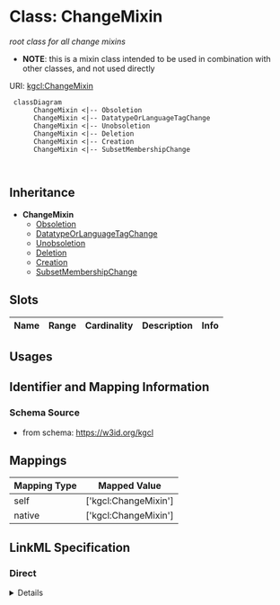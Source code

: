 # Class: ChangeMixin
_root class for all change mixins_




* __NOTE__: this is a mixin class intended to be used in combination with other classes, and not used directly


URI: [kgcl:ChangeMixin](http://w3id.org/kgcl/ChangeMixin)




```mermaid
 classDiagram
      ChangeMixin <|-- Obsoletion
      ChangeMixin <|-- DatatypeOrLanguageTagChange
      ChangeMixin <|-- Unobsoletion
      ChangeMixin <|-- Deletion
      ChangeMixin <|-- Creation
      ChangeMixin <|-- SubsetMembershipChange
      
      
```





## Inheritance
* **ChangeMixin**
    * [Obsoletion](Obsoletion.md)
    * [DatatypeOrLanguageTagChange](DatatypeOrLanguageTagChange.md)
    * [Unobsoletion](Unobsoletion.md)
    * [Deletion](Deletion.md)
    * [Creation](Creation.md)
    * [SubsetMembershipChange](SubsetMembershipChange.md)



## Slots

| Name | Range | Cardinality | Description  | Info |
| ---  | --- | --- | --- | --- |


## Usages



## Identifier and Mapping Information







### Schema Source


* from schema: https://w3id.org/kgcl







## Mappings

| Mapping Type | Mapped Value |
| ---  | ---  |
| self | ['kgcl:ChangeMixin'] |
| native | ['kgcl:ChangeMixin'] |


## LinkML Specification

<!-- TODO: investigate https://stackoverflow.com/questions/37606292/how-to-create-tabbed-code-blocks-in-mkdocs-or-sphinx -->

### Direct

<details>
```yaml
name: change mixin
description: root class for all change mixins
from_schema: https://w3id.org/kgcl
mixin: true

```
</details>

### Induced

<details>
```yaml
name: change mixin
description: root class for all change mixins
from_schema: https://w3id.org/kgcl
mixin: true

```
</details>